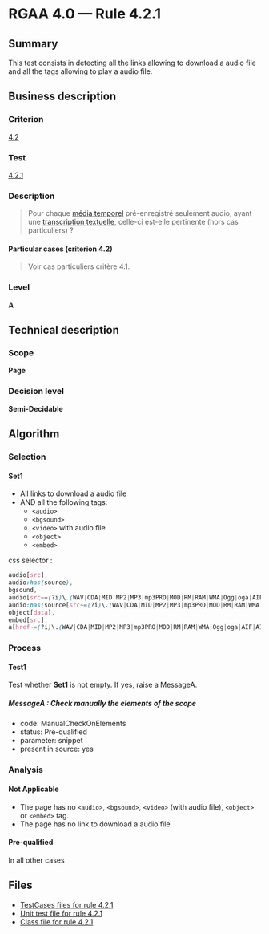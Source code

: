 # RGAA 4.0 — Rule 4.2.1

## Summary

This test consists in detecting all the links allowing to download a audio file 
and all the tags allowing to play a audio file.

## Business description

### Criterion

[4.2](https://www.numerique.gouv.fr/publications/rgaa-accessibilite/methode/criteres/#crit-4-2)

### Test

[4.2.1](https://www.numerique.gouv.fr/publications/rgaa-accessibilite/methode/criteres/#test-4-2-1)

### Description

> Pour chaque [média temporel](https://www.numerique.gouv.fr/publications/rgaa-accessibilite/methode/glossaire/#media-temporel-type-son-video-et-synchronise) pré-enregistré seulement audio, ayant une [transcription textuelle](https://www.numerique.gouv.fr/publications/rgaa-accessibilite/methode/glossaire/#transcription-textuelle-media-temporel), celle-ci est-elle pertinente (hors cas particuliers) ?

#### Particular cases (criterion 4.2)

> Voir cas particuliers critère 4.1.

### Level

**A**


## Technical description

### Scope

**Page**

### Decision level

**Semi-Decidable**


## Algorithm

### Selection

#### Set1
- All links to download a audio file
- AND all the following tags:
  - `<audio>`
  - `<bgsound>`
  - `<video>` with audio file
  - `<object>`
  - `<embed>`
  
css selector :
```css
audio[src], 
audio:has(source), 
bgsound, 
audio[src~=(?i)\.(WAV|CDA|MID|MP2|MP3|mp3PRO|MOD|RM|RAM|WMA|Ogg|oga|AIF|AIFF|AA|AAC|M4A|VQF|AU|M3U|RIFF|BWF|CAF|PCM|RAW|FLAC|ALAC|AC3|ACC)] , 
audio:has(source[src~=(?i)\.(WAV|CDA|MID|MP2|MP3|mp3PRO|MOD|RM|RAM|WMA|Ogg|oga|AIF|AIFF|AA|AAC|M4A|VQF|AU|M3U|RIFF|BWF|CAF|PCM|RAW|FLAC|ALAC|AC3|ACC)]) , 
object[data],
embed[src],
a[href~=(?i)\.(WAV|CDA|MID|MP2|MP3|mp3PRO|MOD|RM|RAM|WMA|Ogg|oga|AIF|AIFF|AA|AAC|M4A|VQF|AU|M3U|RIFF|BWF|CAF|PCM|RAW|FLAC|ALAC|AC3|ACC)] 
```

### Process

#### Test1

Test whether **Set1** is not empty. If yes, raise a MessageA.

##### MessageA : Check manually the elements of the scope

- code: ManualCheckOnElements
- status: Pre-qualified
- parameter: snippet
- present in source: yes

### Analysis

#### Not Applicable

- The page has no `<audio>`, `<bgsound>`,  `<video>` (with audio file), `<object>` or `<embed>` tag.
- The page has no link to download a audio file.

#### Pre-qualified

In all other cases


## Files

- [TestCases files for rule 4.2.1](https://gitlab.com/asqatasun/Asqatasun/-/tree/master/rules/rules-rgaa4.0/src/test/resources/testcases/rgaa40/Rgaa40Rule040201/)
- [Unit test file for rule 4.2.1](https://gitlab.com/asqatasun/Asqatasun/-/blob/master/rules/rules-rgaa4.0/src/test/java/org/asqatasun/rules/rgaa40/Rgaa40Rule040201Test.java)
- [Class file for rule 4.2.1](https://gitlab.com/asqatasun/Asqatasun/-/blob/master/rules/rules-rgaa4.0/src/main/java/org/asqatasun/rules/rgaa40/Rgaa40Rule040201.java)


